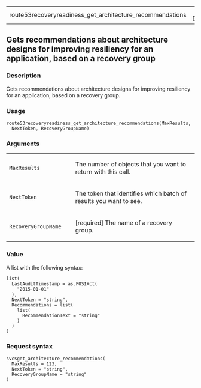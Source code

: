 <table style="width: 100%;">
<tbody>
<tr class="odd">
<td>route53recoveryreadiness_get_architecture_recommendations</td>
<td style="text-align: right;">R Documentation</td>
</tr>
</tbody>
</table>

## Gets recommendations about architecture designs for improving resiliency for an application, based on a recovery group

### Description

Gets recommendations about architecture designs for improving resiliency
for an application, based on a recovery group.

### Usage

    route53recoveryreadiness_get_architecture_recommendations(MaxResults,
      NextToken, RecoveryGroupName)

### Arguments

<table>
<colgroup>
<col style="width: 35%" />
<col style="width: 65%" />
</colgroup>
<tbody>
<tr class="odd">
<td><code
id="route53recoveryreadiness_get_architecture_recommendations_:_MaxResults">MaxResults</code></td>
<td><p>The number of objects that you want to return with this
call.</p></td>
</tr>
<tr class="even">
<td><code
id="route53recoveryreadiness_get_architecture_recommendations_:_NextToken">NextToken</code></td>
<td><p>The token that identifies which batch of results you want to
see.</p></td>
</tr>
<tr class="odd">
<td><code
id="route53recoveryreadiness_get_architecture_recommendations_:_RecoveryGroupName">RecoveryGroupName</code></td>
<td><p>[required] The name of a recovery group.</p></td>
</tr>
</tbody>
</table>

### Value

A list with the following syntax:

    list(
      LastAuditTimestamp = as.POSIXct(
        "2015-01-01"
      ),
      NextToken = "string",
      Recommendations = list(
        list(
          RecommendationText = "string"
        )
      )
    )

### Request syntax

    svc$get_architecture_recommendations(
      MaxResults = 123,
      NextToken = "string",
      RecoveryGroupName = "string"
    )

